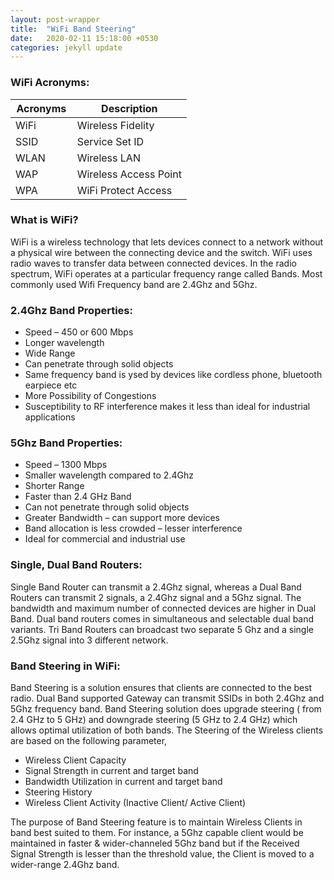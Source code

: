 ```yaml
---
layout: post-wrapper
title:  "WiFi Band Steering"
date:   2020-02-11 15:18:00 +0530
categories: jekyll update
---
```

<style type="text/css">
.o {
        font-weight: bold;
}

.comment {
        color: #586e75;
}

.nv {
        color: #268bd2;
}

.data {
    white-space: pre;
}

</style>
<h3>WiFi Acronyms:</h3>
<table>
<colgroup>
<col width="35%" />
<col width="65%" />
</colgroup>
<thead>
<tr class="header">
<th>Acronyms</th>
<th>Description</th>
</tr>
</thead>
<tbody>
<tr>
<td>WiFi</td>
<td>Wireless Fidelity</td>
</tr>
<tr>
<td>SSID</td>
<td>Service Set ID</td>
</tr>
<tr>
<td>WLAN</td>
<td>Wireless LAN</td>
</tr>
<tr>
<td>WAP</td>
<td>Wireless Access Point</td>
</tr>
<tr>
<td>WPA</td>
<td>WiFi Protect Access</td>
</tr>
</tbody>
</table>
<h3>What is WiFi?</h3>
<p>
WiFi is a wireless technology that lets devices connect to a network without a physical wire between the connecting device and the switch. WiFi uses radio waves to transfer data between connected devices. In the radio spectrum, WiFi operates at a particular frequency range called Bands. Most commonly used Wifi Frequency band are 2.4Ghz and 5Ghz.
</p>
<h3>2.4Ghz Band Properties:</h3>
<p>
<ul>
<li>Speed – 450 or 600 Mbps </li>
<li>Longer wavelength</li>
<li>Wide Range</li>
<li>Can penetrate through solid objects</li>
<li>Same frequency band is ysed by devices like cordless phone, bluetooth earpiece etc</li>
<li>More Possibility of Congestions</li>
<li>Susceptibility to RF interference makes it less than ideal for industrial applications </li>
</ul>
</p>
<h3>5Ghz Band Properties:</h3>
<p>
<ul>
<li>Speed – 1300 Mbps</li>
<li>Smaller wavelength compared to 2.4Ghz</li>
<li>Shorter Range</li>
<li>Faster than 2.4 GHz Band</li>
<li>Can not penetrate through solid objects</li>
<li>Greater Bandwidth – can support more devices</li>
<li>Band allocation is less crowded – lesser interference</li>
<li>Ideal for commercial and industrial use</li>
</ul>
</p>
<h3>Single, Dual Band Routers:</h3>
<p>
Single Band Router can transmit a 2.4Ghz signal, whereas a Dual Band Routers can transmit 2 signals, a 2.4Ghz signal and a 5Ghz signal. The bandwidth and  maximum number of connected devices are higher in Dual Band. Dual band routers comes in simultaneous and selectable dual band variants. Tri Band Routers can broadcast two separate 5 Ghz and a single 2.5Ghz signal into 3 different network.
</p>
<h3>Band Steering in WiFi:</h3>
<p>
Band Steering is a solution ensures that clients are connected to the best radio. Dual Band supported Gateway can transmit SSIDs in both 2.4Ghz and 5Ghz frequency band. Band Steering solution does upgrade steering ( from 2.4 GHz to 5 GHz) and downgrade steering (5 GHz to 2.4 GHz) which allows optimal utilization of both bands. The Steering of the Wireless clients are based on the following parameter,
</p>
<ul>
<li>    Wireless Client Capacity </li>
<li>    Signal Strength in current and target band</li>
<li>   Bandwidth Utilization in current and target band</li>
<li>   Steering History</li>
<li>   Wireless Client Activity (Inactive Client/ Active Client)</li>
</ul>
The purpose of Band Steering feature is to maintain Wireless Clients in band best suited to them. For instance, a 5Ghz capable client would be maintained in faster & wider-channeled 5Ghz band but if the Received Signal Strength is lesser than the threshold value, the Client is moved to a wider-range 2.4Ghz band. 
</p>
